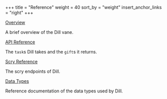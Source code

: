 +++
title = "Reference"
weight = 40
sort_by = "weight"
insert_anchor_links = "right"
+++

[Overview](/system/kernel/dill/dill)

A brief overview of the Dill vane.

[API Reference](/system/kernel/arvo/dill/tasks)

The `task`s Dill takes and the `gift`s it returns.

[Scry Reference](/system/kernel/arvo/dill/scry)

The scry endpoints of Dill.

[Data Types](/system/kernel/arvo/dill/data-types)

Reference documentation of the data types used by Dill.
